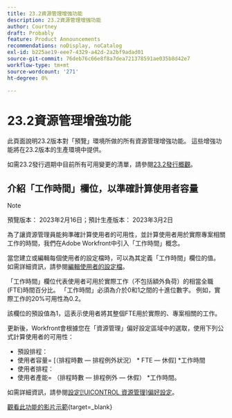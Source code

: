 ```yaml
---
title: 23.2資源管理增強功能
description: 23.2資源管理增強功能
author: Courtney
draft: Probably
feature: Product Announcements
recommendations: noDisplay, noCatalog
exl-id: b225ae19-eee7-4329-a42d-2a2bf9adad01
source-git-commit: 76deb76c66e8f8a7dea721378591ae035b8d42e7
workflow-type: tm+mt
source-wordcount: '271'
ht-degree: 0%

---
```


# 23.2資源管理增強功能

此頁面說明23.2版本對「預覽」環境所做的所有資源管理增強功能。 這些增強功能將在23.2版本的生產環境中提供。

如需23.2發行週期中目前所有可用變更的清單，請參閱[23.2發行概觀](/help/quicksilver/product-announcements/product-releases/23.2-release-activity/23-2-release-overview.md)。

## 介紹「工作時間」欄位，以準確計算使用者容量

>[!NOTE]
>
>預覽版本： 2023年2月16日；預計生產版本： 2023年3月2日

為了讓資源管理員能夠準確計算使用者的可用性，並計算使用者用於實際專案相關工作的時間，我們在Adobe Workfront中引入「工作時間」概念。

當您建立或編輯每個使用者的設定檔時，可以為其定義「工作時間」欄位的值。 如需詳細資訊，請參閱[編輯使用者的設定檔](/help/quicksilver/administration-and-setup/add-users/create-and-manage-users/edit-a-users-profile.md)。

「工作時間」欄位代表使用者可用於實際工作（不包括額外負荷）的相當全職(FTE)時間百分比。 「工作時間」必須為介於0和1之間的十進位數字。 例如，實際工作的20%可用性為0.2。

該欄位的預設值為1，這表示使用者將其整個FTE用於實際的、專案相關的工作。

更新後，Workfront會根據您在「資源管理」偏好設定區域中的選取，使用下列公式計算使用者的可用性：

* 預設排程：
* 使用者容量= [（排程時數 — 排程例外狀況） * FTE — 休假] *工作時間
* 使用者排程：
* 使用者產能= （排程時數 — 排程例外 — 休假） *工作時間。

如需詳細資訊，請參閱[設定[!UICONTROL 資源管理]偏好設定](/help/quicksilver/administration-and-setup/set-up-workfront/configure-system-defaults/configure-resource-mgmt-preferences.md)。

[觀看此功能的影片示範](https://video.tv.adobe.com/v/3415608/){target=_blank}
